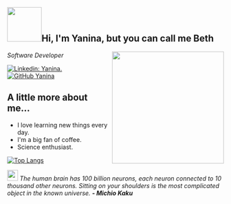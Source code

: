 <h2><img src="https://media.giphy.com/media/5tfqzU3LJ1UKKfhLLU/giphy.gif" width="80">Hi, I'm Yanina, but you can call me Beth</h2>
<img align='right' src="https://media0.giphy.com/media/jz7nZTW5oEBZAAZ4ge/giphy.gif?cid=ecf05e47helg6mlo1lylp72cfjw2o0vtuxcicugesb37itet&rid=giphy.gif&ct=s" width="260">
<p><em>Software Developer</em></p>

[![Linkedin: Yanina.](https://img.shields.io/badge/-Yanina-blue?style=flat-square&logo=Linkedin&logoColor=white&link=https://www.linkedin.com/in/yanina-sanabria-383442202/)](https://www.linkedin.com/in/yanina-sanabria-383442202/)
[![GitHub Yanina](https://img.shields.io/github/followers/bethsugar?label=follow&style=social)](https://github.com/bethsugar)


## A little more about me...  
- I love learning new things every day.
- I'm a big fan of coffee.
- Science enthusiast.

[![Top Langs](https://github-readme-stats.vercel.app/api/top-langs/?username=anuraghazra&layout=compact)](https://github.com/anuraghazra/github-readme-stats)


<img src="https://media3.giphy.com/media/IepNVGIdW9StzeD12O/200w.webp?cid=ecf05e47vmvm2ywg28utzym9r67vzkfr7rx4ottpa7xdfram&rid=200w.webp&ct=s" width="25"> <em>The human brain has 100 billion neurons, each neuron connected to 10 thousand other neurons. Sitting on your shoulders is the most complicated object in the known universe. <b>- Michio Kaku</b></em>
